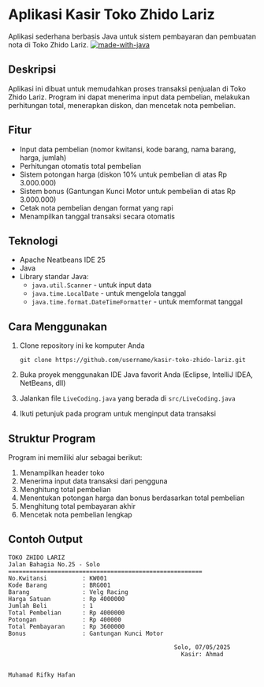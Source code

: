 # Aplikasi Kasir Toko Zhido Lariz

Aplikasi sederhana berbasis Java untuk sistem pembayaran dan pembuatan nota di Toko Zhido Lariz.
[![made-with-java](https://img.shields.io/badge/Made%20with-Java-red.svg)](https://www.java.com)

## Deskripsi

Aplikasi ini dibuat untuk memudahkan proses transaksi penjualan di Toko Zhido Lariz. Program ini dapat menerima input data pembelian, melakukan perhitungan total, menerapkan diskon, dan mencetak nota pembelian.

## Fitur

- Input data pembelian (nomor kwitansi, kode barang, nama barang, harga, jumlah)
- Perhitungan otomatis total pembelian
- Sistem potongan harga (diskon 10% untuk pembelian di atas Rp 3.000.000)
- Sistem bonus (Gantungan Kunci Motor untuk pembelian di atas Rp 3.000.000)
- Cetak nota pembelian dengan format yang rapi
- Menampilkan tanggal transaksi secara otomatis

## Teknologi
- Apache Neatbeans IDE 25
- Java
- Library standar Java:
  - `java.util.Scanner` - untuk input data
  - `java.time.LocalDate` - untuk mengelola tanggal
  - `java.time.format.DateTimeFormatter` - untuk memformat tanggal

## Cara Menggunakan

1. Clone repository ini ke komputer Anda
   ```
   git clone https://github.com/username/kasir-toko-zhido-lariz.git
   ```

2. Buka proyek menggunakan IDE Java favorit Anda (Eclipse, IntelliJ IDEA, NetBeans, dll)

3. Jalankan file `LiveCoding.java` yang berada di  ``` src/LiveCoding.java    ```

4. Ikuti petunjuk pada program untuk menginput data transaksi

## Struktur Program

Program ini memiliki alur sebagai berikut:
1. Menampilkan header toko
2. Menerima input data transaksi dari pengguna
3. Menghitung total pembelian
4. Menentukan potongan harga dan bonus berdasarkan total pembelian
5. Menghitung total pembayaran akhir
6. Mencetak nota pembelian lengkap

## Contoh Output

```
TOKO ZHIDO LARIZ
Jalan Bahagia No.25 - Solo
=======================================================
No.Kwitansi          : KW001
Kode Barang          : BRG001
Barang               : Velg Racing
Harga Satuan         : Rp 4000000
Jumlah Beli          : 1
Total Pembelian      : Rp 4000000
Potongan             : Rp 400000
Total Pembayaran     : Rp 3600000
Bonus                : Gantungan Kunci Motor

                                               Solo, 07/05/2025
                                                 Kasir: Ahmad


Muhamad Rifky Hafan
```

